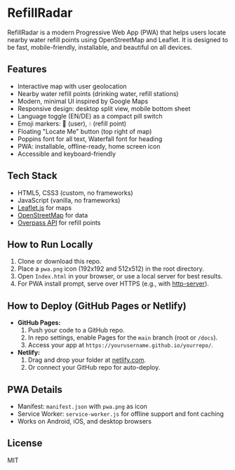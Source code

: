 # RefillRadar

RefillRadar is a modern Progressive Web App (PWA) that helps users locate nearby water refill points using OpenStreetMap and Leaflet. It is designed to be fast, mobile-friendly, installable, and beautiful on all devices.

## Features
- Interactive map with user geolocation
- Nearby water refill points (drinking water, refill stations)
- Modern, minimal UI inspired by Google Maps
- Responsive design: desktop split view, mobile bottom sheet
- Language toggle (EN/DE) as a compact pill switch
- Emoji markers: 🧑 (user), 💧 (refill point)
- Floating "Locate Me" button (top right of map)
- Poppins font for all text, Waterfall font for heading
- PWA: installable, offline-ready, home screen icon
- Accessible and keyboard-friendly

## Tech Stack
- HTML5, CSS3 (custom, no frameworks)
- JavaScript (vanilla, no frameworks)
- [Leaflet.js](https://leafletjs.com/) for maps
- [OpenStreetMap](https://www.openstreetmap.org/) for data
- [Overpass API](https://overpass-api.de/) for refill points

## How to Run Locally
1. Clone or download this repo.
2. Place a `pwa.png` icon (192x192 and 512x512) in the root directory.
3. Open `Index.html` in your browser, or use a local server for best results.
4. For PWA install prompt, serve over HTTPS (e.g., with [http-server](https://www.npmjs.com/package/http-server)).

## How to Deploy (GitHub Pages or Netlify)
- **GitHub Pages:**
  1. Push your code to a GitHub repo.
  2. In repo settings, enable Pages for the `main` branch (root or `/docs`).
  3. Access your app at `https://yourusername.github.io/yourrepo/`.
- **Netlify:**
  1. Drag and drop your folder at [netlify.com](https://www.netlify.com/).
  2. Or connect your GitHub repo for auto-deploy.

## PWA Details
- Manifest: `manifest.json` with `pwa.png` as icon
- Service Worker: `service-worker.js` for offline support and font caching
- Works on Android, iOS, and desktop browsers

## License
MIT